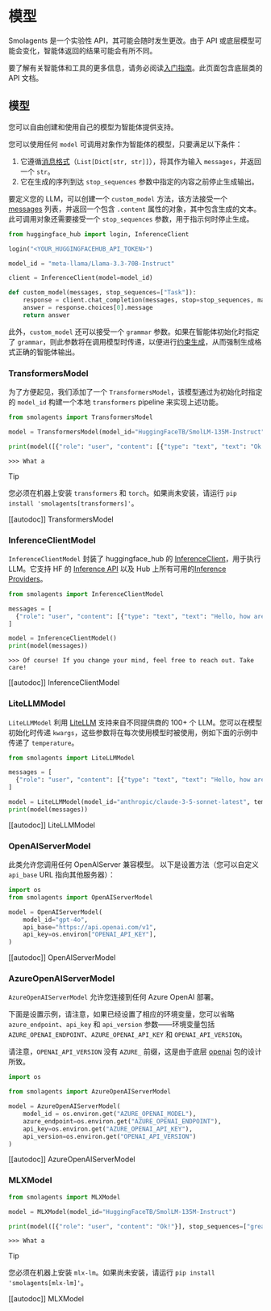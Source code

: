 # 模型

<Tip warning={true}>

Smolagents 是一个实验性 API，其可能会随时发生更改。由于 API 或底层模型可能会变化，智能体返回的结果可能会有所不同。

</Tip>

要了解有关智能体和工具的更多信息，请务必阅读[入门指南](../index)。此页面包含底层类的 API 文档。

## 模型

您可以自由创建和使用自己的模型为智能体提供支持。

您可以使用任何 `model` 可调用对象作为智能体的模型，只要满足以下条件：
1. 它遵循[消息格式](./chat_templating)（`List[Dict[str, str]]`），将其作为输入 `messages`，并返回一个 `str`。
2. 它在生成的序列到达 `stop_sequences` 参数中指定的内容之前停止生成输出。

要定义您的 LLM，可以创建一个 `custom_model` 方法，该方法接受一个 [messages](./chat_templating) 列表，并返回一个包含 `.content` 属性的对象，其中包含生成的文本。此可调用对象还需要接受一个 `stop_sequences` 参数，用于指示何时停止生成。

```python
from huggingface_hub import login, InferenceClient

login("<YOUR_HUGGINGFACEHUB_API_TOKEN>")

model_id = "meta-llama/Llama-3.3-70B-Instruct"

client = InferenceClient(model=model_id)

def custom_model(messages, stop_sequences=["Task"]):
    response = client.chat_completion(messages, stop=stop_sequences, max_tokens=1000)
    answer = response.choices[0].message
    return answer
```

此外，`custom_model` 还可以接受一个 `grammar` 参数。如果在智能体初始化时指定了 `grammar`，则此参数将在调用模型时传递，以便进行[约束生成](https://huggingface.co/docs/text-generation-inference/conceptual/guidance)，从而强制生成格式正确的智能体输出。

### TransformersModel

为了方便起见，我们添加了一个 `TransformersModel`，该模型通过为初始化时指定的 `model_id` 构建一个本地 `transformers` pipeline 来实现上述功能。

```python
from smolagents import TransformersModel

model = TransformersModel(model_id="HuggingFaceTB/SmolLM-135M-Instruct")

print(model([{"role": "user", "content": [{"type": "text", "text": "Ok!"}]}], stop_sequences=["great"]))
```
```text
>>> What a
```

> [!TIP]
> 您必须在机器上安装 `transformers` 和 `torch`。如果尚未安装，请运行 `pip install 'smolagents[transformers]'`。

[[autodoc]] TransformersModel

### InferenceClientModel

`InferenceClientModel` 封装了 huggingface_hub 的 [InferenceClient](https://huggingface.co/docs/huggingface_hub/main/en/guides/inference)，用于执行 LLM。它支持 HF 的 [Inference API](https://huggingface.co/docs/api-inference/index) 以及 Hub 上所有可用的[Inference Providers](https://huggingface.co/blog/inference-providers)。

```python
from smolagents import InferenceClientModel

messages = [
  {"role": "user", "content": [{"type": "text", "text": "Hello, how are you?"}]}
]

model = InferenceClientModel()
print(model(messages))
```
```text
>>> Of course! If you change your mind, feel free to reach out. Take care!
```
[[autodoc]] InferenceClientModel

### LiteLLMModel

`LiteLLMModel` 利用 [LiteLLM](https://www.litellm.ai/) 支持来自不同提供商的 100+ 个 LLM。您可以在模型初始化时传递 `kwargs`，这些参数将在每次使用模型时被使用，例如下面的示例中传递了 `temperature`。

```python
from smolagents import LiteLLMModel

messages = [
  {"role": "user", "content": [{"type": "text", "text": "Hello, how are you?"}]}
]

model = LiteLLMModel(model_id="anthropic/claude-3-5-sonnet-latest", temperature=0.2, max_tokens=10)
print(model(messages))
```

[[autodoc]] LiteLLMModel

### OpenAIServerModel

此类允许您调用任何 OpenAIServer 兼容模型。
以下是设置方法（您可以自定义 `api_base` URL 指向其他服务器）：
```py
import os
from smolagents import OpenAIServerModel

model = OpenAIServerModel(
    model_id="gpt-4o",
    api_base="https://api.openai.com/v1",
    api_key=os.environ["OPENAI_API_KEY"],
)
```

[[autodoc]] OpenAIServerModel

### AzureOpenAIServerModel

`AzureOpenAIServerModel` 允许您连接到任何 Azure OpenAI 部署。

下面是设置示例，请注意，如果已经设置了相应的环境变量，您可以省略 `azure_endpoint`、`api_key` 和 `api_version` 参数——环境变量包括 `AZURE_OPENAI_ENDPOINT`、`AZURE_OPENAI_API_KEY` 和 `OPENAI_API_VERSION`。

请注意，`OPENAI_API_VERSION` 没有 `AZURE_` 前缀，这是由于底层 [openai](https://github.com/openai/openai-python) 包的设计所致。

```py
import os

from smolagents import AzureOpenAIServerModel

model = AzureOpenAIServerModel(
    model_id = os.environ.get("AZURE_OPENAI_MODEL"),
    azure_endpoint=os.environ.get("AZURE_OPENAI_ENDPOINT"),
    api_key=os.environ.get("AZURE_OPENAI_API_KEY"),
    api_version=os.environ.get("OPENAI_API_VERSION")    
)
```

[[autodoc]] AzureOpenAIServerModel

### MLXModel

```python
from smolagents import MLXModel

model = MLXModel(model_id="HuggingFaceTB/SmolLM-135M-Instruct")

print(model([{"role": "user", "content": "Ok!"}], stop_sequences=["great"]))
```
```text
>>> What a
```

> [!TIP]
> 您必须在机器上安装 `mlx-lm`。如果尚未安装，请运行 `pip install 'smolagents[mlx-lm]'`。

[[autodoc]] MLXModel
